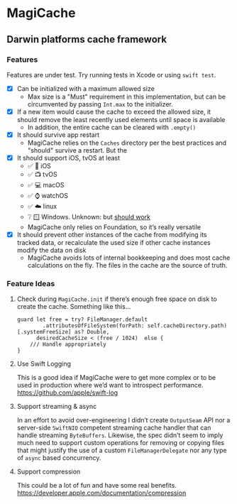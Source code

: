 # MagiCache

## Darwin platforms cache framework

### Features

Features are under test. Try running tests in Xcode or using `swift test`. 

- [x] Can be initialized with a maximum allowed size
    - Max size is a "Must" requirement in this implementation, but can be circumvented by passing `Int.max` to the initializer.
- [x] If a new item would cause the cache to exceed the allowed size, it should remove the least recently used elements until space is available
    - In addition, the entire cache can be cleared with `.empty()`
- [x] It should survive app restart
    - MagiCache relies on the `Caches` directory per the best practices and "should" survive a restart. But the 
- [x] It should support iOS, tvOS at least
    - ✅ 📱 iOS
    - ✅ 📺 tvOS
    - ✅ 💻 macOS
    - ✅ ⌚️ watchOS
    - ✅ ☁️ linux
    - ❔ 🪟 Windows. Unknown: but [should work](https://swift.org/download/#releases)
    - MagiCache only relies on Foundation, so it’s really versatile
- [x] It should prevent other instances of the cache from modifying its tracked data, or recalculate the used size if other cache instances modify the data on disk
    - MagiCache avoids lots of internal bookkeeping and does most cache calculations on the fly. The files in the cache are the source of truth.

### Feature Ideas

1.  Check during  `MagiCache.init`  if there’s enough free space on disk to create the cache. Something like this…

    ```
    guard let free = try? FileManager.default
            .attributesOfFileSystem(forPath: self.cacheDirectory.path)[.systemFreeSize] as? Double,
          desiredCacheSize < (free / 1024)  else {
        /// Handle appropriately
    }
    ```

2. Use Swift Logging

    This is a good idea if MagiCache were to get more complex or to be used in production where we’d want to introspect performance. https://github.com/apple/swift-log

3. Support streaming & async

    In an effort to avoid over-engineering I didn’t create `OutputSeam` API nor a server-side `SwiftNIO` competent streaming cache handler that can handle streaming `ByteBuffers`. Likewise, the spec didn’t seem to imply much need to support custom operations for removing or copying files that might justify the use of a custom `FileManagerDelegate` nor any type of `async` based concurrency.

4. Support compression

    This could be a lot of fun and have some real benefits. https://developer.apple.com/documentation/compression
